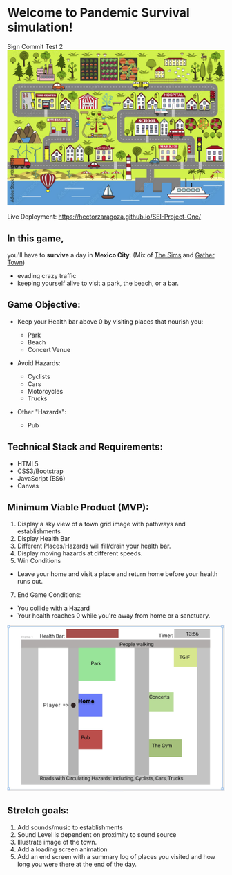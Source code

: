 # Welcome to **Pandemic Survival simulation!**
Sign Commit Test 2
![Cartoon Town](Misc/pantown.JPG)

Live Deployment: https://hectorzaragoza.github.io/SEI-Project-One/

## In this game,
you'll have to **survive** a day in **Mexico City**. (Mix of [The Sims](https://www.youtube.com/watch?v=qqjqPheQvSU) and [Gather Town](https://www.youtube.com/watch?v=8orexZsFRxs))

* evading crazy traffic
* keeping yourself alive to visit a park, the beach, or a bar.

## Game Objective:
* Keep your Health bar above 0 by visiting places that nourish you: 
    - Park
    - Beach
    - Concert Venue
* Avoid Hazards:
    - Cyclists
    - Cars
    - Motorcycles
    - Trucks

* Other "Hazards":
    - Pub

## Technical Stack and Requirements:
* HTML5
* CSS3/Bootstrap
* JavaScript (ES6)
* Canvas

## Minimum Viable Product (MVP):

1. Display a sky view of a town grid image with pathways and establishments
2. Display Health Bar
3. Different Places/Hazards will fill/drain your health bar. 
4. Display moving hazards at different speeds.
6. Win Conditions
- Leave your home and visit a place and return home before your health runs out.
7. End Game Conditions: 
- You collide with a Hazard
- Your health reaches 0 while you're away from home or a sanctuary.

![Wireframe](Misc/placeWireframe.JPG)

## Stretch goals:
1. Add sounds/music to establishments
2. Sound Level is dependent on proximity to sound source
3. Illustrate image of the town.
4. Add a loading screen animation
5. Add an end screen with a summary log of places you visited and how long you were there at the end of the day.
